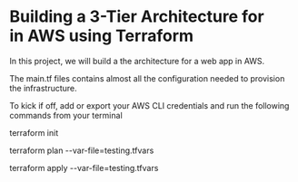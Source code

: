 # Building a 3-Tier Architecture for in AWS using Terraform

In this project, we will build a the architecture for a web app in AWS. 

The main.tf files contains almost all the configuration needed to provision the infrastructure.

To kick if off, add or export your AWS CLI credentials and run the following commands from your terminal

terraform init

terraform plan --var-file=testing.tfvars

terraform apply --var-file=testing.tfvars



